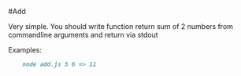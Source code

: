 #Add 

Very simple. You should write function return sum of 2 numbers from commandline arguments and return via stdout

Examples:
```md
    node add.js 5 6 => 11
```